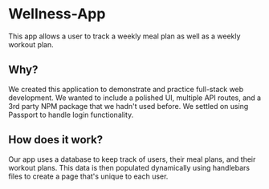 # Wellness-App
This app allows a user to track a weekly meal plan as well as a weekly workout plan. 

## Why?
We created this application to demonstrate and practice full-stack web development. We wanted to include a polished UI, multiple API routes, and a 3rd party NPM package that we hadn't used before. We settled on using Passport to handle login functionality.


## How does it work?
Our app uses a database to keep track of users, their meal plans, and their workout plans. This data is then populated dynamically using handlebars files to create a page that's unique to each user.
